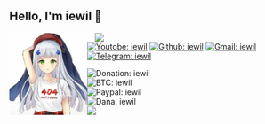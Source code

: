<h2> Hello, I'm <b>iewil</b> 👋</h2>
<img align='left' src="https://github.com/iewilmaestro/List/blob/main/404.png" width="140">
<img align='right' src="https://github-readme-stats.vercel.app/api/top-langs/?username=iewilmaestro&theme=highcontrast" width="350">

[![Youtobe: iewil](https://img.shields.io/youtube/channel/subscribers/UCvBSqRaT6nsPvtl8m6GaQpg?style=social)](https://youtube.com/c/iewil)
[![Github: iewil](https://img.shields.io/github/followers/iewilmaestro?style=social)](https://github.com/iewilmaestro)
[![Gmail: iewil](https://img.shields.io/badge/Gmail-Iewil-green?style=social&logo=gmail)](mailto:purna.iera@gmail.com)
[![Telegram: iewil](https://img.shields.io/badge/Telegram-Iewil-green?style=social&logo=Telegram)](https://t.me/iewil57)
<br>

![Donation: iewil](https://img.shields.io/badge/💰-Donation-blue?style=flat-square)
<br>
![BTC: iewil](https://img.shields.io/badge/BTC-18jswG2t9EZrnHju5dyiYw1yGbkcrTSgJg-blue?style=flat-square&logo=bitcoin)
<br>
![Paypal: iewil](https://img.shields.io/badge/Paypal-Purna.iera@gmail.com-blue?style=flat-square&logo=paypal)
<br>
![Dana: iewil](https://img.shields.io/badge/Dana-085819008551-blue?style=flat-square&logo=idr)
<br>
<img align='left' src="https://github-readme-stats.vercel.app/api?username=iewilmaestro&show_icons=true&theme=highcontrast" width="350">

